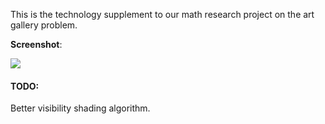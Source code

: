 This is the technology supplement to our math research project
on the art gallery problem.

**Screenshot**:

![](http://i.imgur.com/Erb8hkV.png)


#### TODO:

Better visibility shading algorithm.
